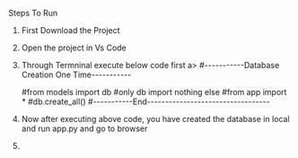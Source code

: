 Steps To Run
1) First Download the Project
2) Open the project in  Vs Code
3) Through Termninal execute below code first
   a> #-----------Database Creation One Time-----------
   
      #from models import db #only db import nothing else
      #from app import *
      #db.create_all() 
      #-----------End----------------------------------
5) Now after executing above code, you have created the database in local and run app.py and go to browser
6)    
